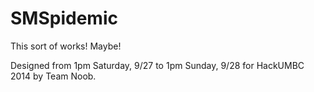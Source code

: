 SMSpidemic
==========

This sort of works! Maybe!

Designed from 1pm Saturday, 9/27 to 1pm Sunday, 9/28 for HackUMBC 2014
by Team Noob.